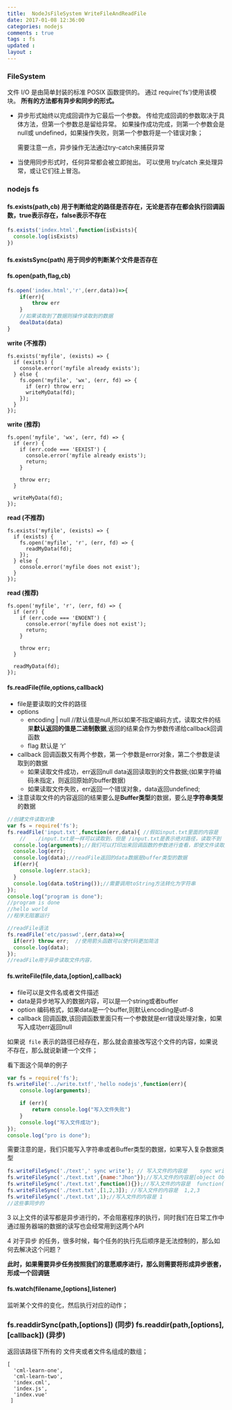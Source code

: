 ```yaml
---
title:  NodeJsFileSystem WriteFileAndReadFile 
date: 2017-01-08 12:36:00
categories: nodejs
comments : true 
tags : fs
updated : 
layout : 
---
```


### FileSystem

文件 I/O 是由简单封装的标准 POSIX 函数提供的。 通过 require('fs')使用该模块。 **所有的方法都有异步和同步的形式。**

* 异步形式始终以完成回调作为它最后一个参数。 传给完成回调的参数取决于具体方法，但第一个参数总是留给异常。 如果操作成功完成，则第一个参数会是 null或 undefined，如果操作失败，则第一个参数将是一个错误对象；

  需要注意一点，异步操作无法通过try-catch来捕获异常

* 当使用同步形式时，任何异常都会被立即抛出。 可以使用 try/catch 来处理异常，或让它们往上冒泡。

### nodejs fs

#### fs.exists(path,cb)  用于判断给定的路径是否存在，无论是否存在都会执行回调函数，true表示存在，false表示不存在

```javascript
fs.exists('index.html',function(isExists){
  console.log(isExists)
})
```

#### fs.existsSync(path) 用于同步的判断某个文件是否存在



#### fs.open(path,flag,cb)

```javascript
fs.open('index.html','r',(err,data))=>{
    if(err){
        throw err
    }
    //如果读取到了数据则操作读取到的数据
    dealData(data)
}
```

**write (不推荐)**

```
fs.exists('myfile', (exists) => {
  if (exists) {
    console.error('myfile already exists');
  } else {
    fs.open('myfile', 'wx', (err, fd) => {
      if (err) throw err;
      writeMyData(fd);
    });
  }
});

```

**write (推荐)**

```
fs.open('myfile', 'wx', (err, fd) => {
  if (err) {
    if (err.code === 'EEXIST') {
      console.error('myfile already exists');
      return;
    }

    throw err;
  }

  writeMyData(fd);
});

```

**read (不推荐)**

```
fs.exists('myfile', (exists) => {
  if (exists) {
    fs.open('myfile', 'r', (err, fd) => {
      readMyData(fd);
    });
  } else {
    console.error('myfile does not exist');
  }
});

```

**read (推荐)**

```
fs.open('myfile', 'r', (err, fd) => {
  if (err) {
    if (err.code === 'ENOENT') {
      console.error('myfile does not exist');
      return;
    }

    throw err;
  }

  readMyData(fd);
});
```

#### fs.readFile(file,options,callback)

* file是要读取的文件的路径
* options
  * encoding  <string> | null     //默认值是null,所以如果不指定编码方式，读取文件的结果**默认返回的值是二进制数据**,返回的结果会作为参数传递给callback回调函数
  * flag  <string>  默认是  ‘r'
* callback 回调函数又有两个参数，第一个参数是error对象，第二个参数是读取到的数据
  - 如果读取文件成功，err返回null  data返回读取到的文件数据;(如果字符编码未指定，则返回原始的buffer数据)
  - 如果读取文件失败，err返回一个错误对象，data返回undefined;
* 注意读取文件的内容返回的结果要么是**Buffer类型**的数据，要么是**字符串类型**的数据

```javascript
//创建文件读取对象
var fs = require('fs');
fs.readFile('input.txt',function(err,data){ //假如input.txt里面的内容是  hello world
    //   ./input.txt是一样可以读取到，但是 /input.txt是表示绝对路径，读取不到
  console.log(arguments);//我们可以打印出来回调函数的参数进行查看，即使文件读取失败，回调函数也会执行
  console.log(err);
  console.log(data);//readFile返回的data数据是buffer类型的数据
  if(err){
    console.log(err.stack);
  }
  console.log(data.toString());//需要调用toString方法转化为字符串
});
console.log("program is done");
//program is done
//hello world 
//程序无阻塞运行
```

```javascript
//readFile语法
fs.readFile('etc/passwd',(err,data)=>{
  if(err) throw err;  //使用箭头函数可以使代码更加简洁
  console.log(data);
});
//readFile用于异步读取文件内容，
```

#### fs.writeFile(file,data,[option],callback)

* file可以是文件名或者文件描述
* data是异步地写入的数据内容，可以是一个string或者buffer
* option 编码格式，如果data是一个buffer,则默认encoding是utf-8
* callback 回调函数,该回调函数里面只有一个参数就是err错误处理对象，如果写入成功err返回null

如果说` file` 表示的路径已经存在，那么就会直接改写这个文件的内容，如果说 不存在，那么就说新建一个文件；

看下面这个简单的例子

```javascript
var fs = require('fs');
fs.writeFile('../write.txtf','hello nodejs',function(err){
    console.log(arguments);

    if (err){
        return console.log("写入文件失败")
    }
    console.log("写入文件成功");
});
console.log("pro is done");
```

需要注意的是，我们只能写入字符串或者Buffer类型的数据，如果写入复杂数据类型

```javascript
fs.writeFileSync('./text',' sync write'); // 写入文件的内容是    sync write  
fs.writeFileSync('./text.txt',{name:"Jhon"});//写入文件的内容是[object Object]
fs.writeFileSync('./text.txt',function(){});//写入文件的内容是  function(){} 
fs.writeFileSync('./text.txt',[1,2,3]); //写入文件的内容是  1,2,3
fs.writeFileSync('./text.txt',1);//写入文件的内容是 1 
//这些事同步的
```

3 以上文件的读写都是异步进行的，不会阻塞程序的执行，同时我们在日常工作中通过服务器端的数据的读写也会经常用到这两个API 

4 对于异步 的任务，很多时候，每个任务的执行先后顺序是无法控制的，那么如何去解决这个问题？

**此时，如果需要异步任务按照我们的意愿顺序进行，那么则需要将形成异步嵌套，形成一个回调链**

#### fs.watch(filename,[options],listener)

监听某个文件的变化，然后执行对应的动作；

### fs.readdirSync(path,[options]) (同步)  fs.readdir(path,[options],[callback]) (异步)

返回该路径下所有的 文件夹或者文件名组成的数组；

```
[ 
  'cml-learn-one',
  'cml-learn-two',
  'index.cml',
  'index.js',
  'index.vue' 
 ]
```

